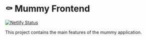 # ⚰️ Mummy Frontend

[![Netlify Status](https://api.netlify.com/api/v1/badges/7fd50ee8-cd39-47e1-aea6-833d498f5b38/deploy-status)](https://app.netlify.com/sites/mummyfinance/deploys)

This project contains the main features of the mummy application.

